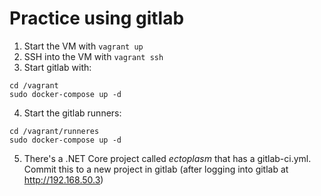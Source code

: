# Practice using gitlab

1. Start the VM with `vagrant up`
2. SSH into the VM with `vagrant ssh`
3. Start gitlab with:

```
cd /vagrant
sudo docker-compose up -d
```

4. Start the gitlab runners:

```
cd /vagrant/runneres
sudo docker-compose up -d
```

5. There's a .NET Core project called *ectoplasm* that has a gitlab-ci.yml. Commit this to a new project in gitlab (after logging into gitlab at http://192.168.50.3)